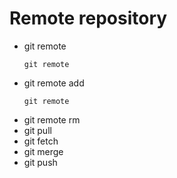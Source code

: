 # Remote repository
* git remote
  ```
  git remote
  ```
* git remote add
  ```
  git remote
  ```
* git remote rm
* git pull
* git fetch
* git merge
* git push

